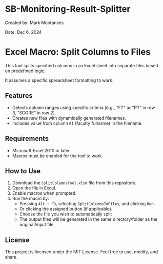 # SB-Monitoring-Result-Splitter
Created by: Mark Montances

Date: Dec 6, 2024


# Excel Macro: Split Columns to Files

This tool splits specified columns in an Excel sheet into separate files based on predefined logic.

It assumes a specific spreadsheet formatting to work.





## Features
- Detects column ranges using specific criteria (e.g., "FT" or "PT" in row 3, "SCORE" in row 2).
- Creates new files with dynamically generated filenames.
- Includes value from column `E1` (faculty fullname) in the filename.

## Requirements
- Microsoft Excel 2010 or later.
- Macros must be enabled for the tool to work.

## How to Use
1. Download the `SplitColumnsTool.xlsm` file from this repository.
2. Open the file in Excel.
3. Enable macros when prompted.
4. Run the macro by:
   - Pressing `Alt + F8`, selecting `SplitColumnsToFiles`, and clicking `Run`.
   - Or clicking the assigned button (if applicable).
   - Choose the file you wish to automatically split
   - The output files will be generated in the same directory/folder as the original/input file



## License
This project is licensed under the MIT License. Feel free to use, modify, and share.
